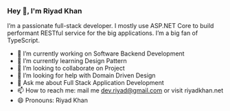 ### Hey 👋, I'm Riyad Khan

I’m a passionate full-stack developer. I mostly use ASP.NET Core to build performant RESTful service for the big applications. I’m a big fan of TypeScript.

- 🔭 I’m currently working on Software Backend Development
- 🌱 I’m currently learning Design Pattern
- 👯 I’m looking to collaborate on Project
- 🤔 I’m looking for help with Domain Driven Design 
- 💬 Ask me about Full Stack Application Development
- 📫 How to reach me: mail me dev.riyad@gmail.com or visit riyadkhan.net
- 😄 Pronouns: Riyad Khan

<!--
**riyadkhan/riyadkhan** is a ✨ _special_ ✨ repository because its `README.md` (this file) appears on your GitHub profile.

Here are some ideas to get you started:

- 🔭 I’m currently working on ...
- 🌱 I’m currently learning ...
- 👯 I’m looking to collaborate on ...
- 🤔 I’m looking for help with ...
- 💬 Ask me about ...
- 📫 How to reach me: ...
- 😄 Pronouns: ...
- ⚡ Fun fact: ...
-->
